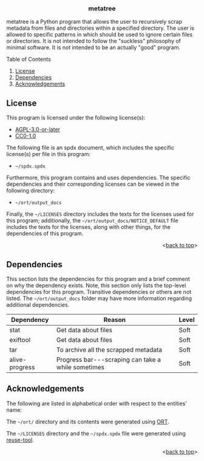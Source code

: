<!---
SPDX-FileCopyrightText: 2023 Jason Scheffel <contact@jasonscheffel.com>
SPDX-License-Identifier: AGPL-3.0-or-later

Copyright (C) 2023 Jason Scheffel

This program is free software: you can redistribute it and/or modify it under
the terms of the GNU Affero General Public License as published by the Free
Software Foundation, either version 3 of the License, or (at your option) any
later version.

This program is distributed in the hope that it will be useful, but WITHOUT ANY
WARRANTY; without even the implied warranty of MERCHANTABILITY or FITNESS FOR A
PARTICULAR PURPOSE. See the GNU Affero General Public License for more details.

You should have received a copy of the GNU Affero General Public License along
with this program. If not, see <http://www.gnu.org/licenses/>.
-->

<a name="TOP"></a>

<!-- BADGESDDSFKJ -->

<div align="center">

<!-- put sheilds here -->

</div>

<!-- PROJECT LOGO -->

<h3 align="center">
metatree
</h3>

metatree is a Python program that allows the user to recursively scrap metadata
from files and directories within a specified directory. The user is allowed to
specific patterns in which should be used to ignore certain files or
directories. It is not intended to follow the "suckless" philosophy of minimal
software. It is not intended to be an actually "good" program.

<!-- TABLE OF CONTENTS -->

<summary>Table of Contents</summary>
  <ol>
    <li><a href="#license">License</a></li>
    <li><a href="#Dependencies">Dependencies</a></li>
    <li><a href="#acknowledgements">Acknowledgements</a></li>
  </ol>

<!-- LICENSE -->

## License

This program is licensed under the following license(s):

- [AGPL-3.0-or-later](https://spdx.org/licenses/AGPL-3.0-or-later.html)
- [CC0-1.0](https://spdx.org/licenses/CC0-1.0.html)

The following file is an spdx document, which includes the specific license(s)
per file in this program:

- `~/spdx.spdx`

Furthermore, this program contains and uses dependencies. The specific
dependencies and their corresponding licenses can be viewed in the following
directory:

- `~/ort/output_docs`

Finally, the `~/LICENSES` directory includes the texts for the licenses used
for this program; additionally, the `~/ort/output_docs/NOTICE_DEFAULT` file
includes the texts for the licenses, along with other things, for the
dependencies of this program.

<p align="right"><<a href="#TOP">back to top</a>></p>

<!--Dependencies-->

## Dependencies

This section lists the dependencies for this program and a brief comment on why
the dependency exists. Note, this section only lists the top-level dependencies
for this program. Transitive dependencies or others are not listed. The
`~/ort/output_docs` folder may have more information regarding additional
dependencies.

| Dependency     | Reason                                             | Level |
| -------------- | -------------------------------------------------- | ----- |
| stat           | Get data about files                               | Soft  |
| exiftool       | Get data about files                               | Soft  |
| tar            | To archive all the scrapped metadata               | Soft  |
| alive-progress | Progress bar---scraping can take a while sometimes | Soft  |

<!-- ACKNOWLEDGEMENTS -->

## Acknowledgements

The following are listed in alphabetical order with respect to the entities'
name:

The `~/ort/` directory and its contents were generated using
[ORT](https://github.com/oss-review-toolkit/ort).

The `~/LICENSES` directory and the `~/spdx.spdx` file were generated using
[reuse-tool](https://github.com/fsfe/reuse-tool).

<p align="right"><<a href="#TOP">back to top</a>></p>

<!-- blank -->
